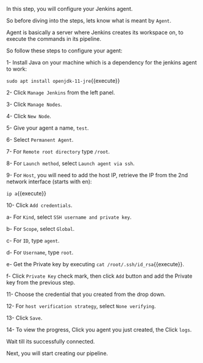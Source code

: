 In this step, you will configure your Jenkins agent.

So before diving into the steps, lets know what is meant by `Agent`.

Agent is basically a server where Jenkins creates its workspace on, to execute the commands in its pipeline.


So follow these steps to configure your agent:

1- Install Java on your machine which is a  dependency for the jenkins agent to work:

`sudo apt install openjdk-11-jre`{{execute}}

2- Click `Manage Jenkins` from the left panel.

3- Click `Manage Nodes`.

4- Click `New Node`.

5- Give your agent a name, `test`.

6- Select `Permanent Agent`.

7- For `Remote root directory` type `/root`.

8- For `Launch method`, select `Launch agent via ssh`.

9- For `Host`, you will need to add the host IP, retrieve the IP from the 2nd network interface (starts with en):

`ip a`{{execute}}

10- Click `Add credentials`.

a- For `Kind`, select `SSH username and private key`.

b- For `Scope`, select `Global`.

c- For `ID`, type `agent`.

d- For `Username`, type `root`.

e- Get the Private key by executing `cat /root/.ssh/id_rsa`{{execute}}.

f- Click `Private Key` check mark, then click `Add` button and add the Private key from the previous step.

11- Choose the credential that you created from the drop down.

12- For `host verification strategy`, select `None verifying`.

13- Click `Save`.

14- To view the progress, Click you agent you just created, the Click `logs`.

Wait till its successfully connected.

Next, you will start creating our pipeline.
